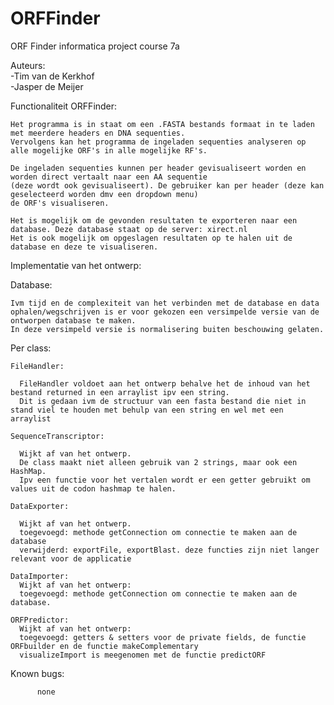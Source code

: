 # ORFFinder
ORF Finder informatica project course 7a

  
Auteurs:  
-Tim van de Kerkhof          
-Jasper de Meijer

Functionaliteit ORFFinder:

    Het programma is in staat om een .FASTA bestands formaat in te laden met meerdere headers en DNA sequenties.
    Vervolgens kan het programma de ingeladen sequenties analyseren op alle mogelijke ORF's in alle mogelijke RF's.
  
    De ingeladen sequenties kunnen per header gevisualiseert worden en worden direct vertaalt naar een AA sequentie 
    (deze wordt ook gevisualiseert). De gebruiker kan per header (deze kan geselecteerd worden dmv een dropdown menu)
    de ORF's visualiseren.
  
    Het is mogelijk om de gevonden resultaten te exporteren naar een database. Deze database staat op de server: xirect.nl
    Het is ook mogelijk om opgeslagen resultaten op te halen uit de database en deze te visualiseren.


Implementatie van het ontwerp:

  Database:
  
    Ivm tijd en de complexiteit van het verbinden met de database en data ophalen/wegschrijven is er voor gekozen een versimpelde versie van de ontworpen database te maken. 
    In deze versimpeld versie is normalisering buiten beschouwing gelaten.
    
  Per class:
  
    FileHandler:
    
      FileHandler voldoet aan het ontwerp behalve het de inhoud van het bestand returned in een arraylist ipv een string. 
      Dit is gedaan ivm de structuur van een fasta bestand die niet in stand viel te houden met behulp van een string en wel met een arraylist

    SequenceTranscriptor:
    
      Wijkt af van het ontwerp. 
      De class maakt niet alleen gebruik van 2 strings, maar ook een HashMap. 
      Ipv een functie voor het vertalen wordt er een getter gebruikt om values uit de codon hashmap te halen.

    DataExporter:
    
      Wijkt af van het ontwerp.
      toegevoegd: methode getConnection om connectie te maken aan de database
      verwijderd: exportFile, exportBlast. deze functies zijn niet langer relevant voor de applicatie

    DataImporter:
      Wijkt af van het ontwerp:
      toegevoegd: methode getConnection om connectie te maken aan de database.

    ORFPredictor:
      Wijkt af van het ontwerp:
      toegevoegd: getters & setters voor de private fields, de functie ORFbuilder en de functie makeComplementary
      visualizeImport is meegenomen met de functie predictORF





Known bugs:

          none
